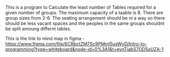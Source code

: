 This is a program to Calculate the least number of Tables required for a given number of groups. The maximum capacity of a taable is 8. There are group sizes from 2-6. The seating arrangement should be ni a way so there should be less vacant spaces and the peoples in the same groups shouldnt be split amoung differnt tables.

This is the link to mind map in figma - https://www.figma.com/file/6CRbctZM7Sc9PMml5usWyD/Intro-to-programming?type=whiteboard&node-id=0%3A1&t=evnTiabS7OD5xUZA-1
